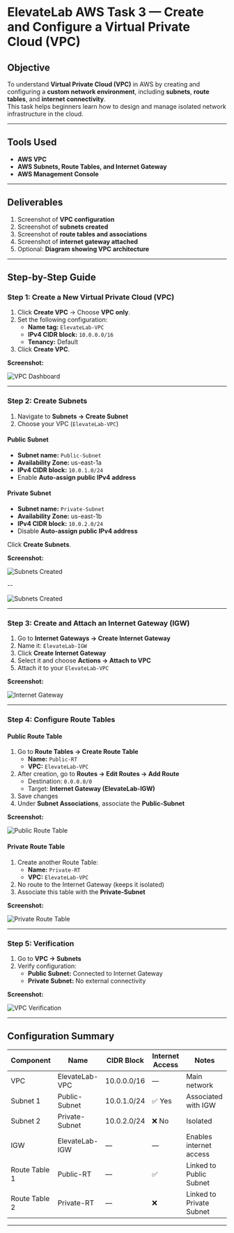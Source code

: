 # ElevateLab AWS Task 3 — Create and Configure a Virtual Private Cloud (VPC)

## Objective
To understand **Virtual Private Cloud (VPC)** in AWS by creating and configuring a **custom network environment**, including **subnets**, **route tables**, and **internet connectivity**.  
This task helps beginners learn how to design and manage isolated network infrastructure in the cloud.

---

## Tools Used
- **AWS VPC**  
- **AWS Subnets, Route Tables, and Internet Gateway**  
- **AWS Management Console**  

---

## Deliverables
1. Screenshot of **VPC configuration**  
2. Screenshot of **subnets created**  
3. Screenshot of **route tables and associations**  
4. Screenshot of **internet gateway attached**  
5. Optional: **Diagram showing VPC architecture**

---

## Step-by-Step Guide

### Step 1: Create a New Virtual Private Cloud (VPC)
1. Click **Create VPC** → Choose **VPC only**.  
2. Set the following configuration:
   - **Name tag:** `ElevateLab-VPC`  
   - **IPv4 CIDR block:** `10.0.0.0/16`  
   - **Tenancy:** Default  
3. Click **Create VPC**.

**Screenshot:**

![VPC Dashboard](Assets/VPC-Dashboard.png)

---

### Step 2: Create Subnets

1. Navigate to **Subnets → Create Subnet**  
2. Choose your VPC (`ElevateLab-VPC`)  

#### Public Subnet
* **Subnet name:** `Public-Subnet`  
* **Availability Zone:** us-east-1a  
* **IPv4 CIDR block:** `10.0.1.0/24`  
* Enable **Auto-assign public IPv4 address**  

#### Private Subnet
* **Subnet name:** `Private-Subnet`  
* **Availability Zone:** us-east-1b  
* **IPv4 CIDR block:** `10.0.2.0/24`  
* Disable **Auto-assign public IPv4 address**  

Click **Create Subnets**.

**Screenshot:** 

![Subnets Created](Assets/SubnetsPublic.png)

--

![Subnets Created](Assets/SubnetsPvt.png)

---

### Step 3: Create and Attach an Internet Gateway (IGW)
1. Go to **Internet Gateways → Create Internet Gateway**  
2. Name it: `ElevateLab-IGW`  
3. Click **Create Internet Gateway**  
4. Select it and choose **Actions → Attach to VPC**  
5. Attach it to your `ElevateLab-VPC`

**Screenshot:**  

![Internet Gateway](Assets/Internet-Gateway.png)

---

### Step 4: Configure Route Tables

#### Public Route Table
1. Go to **Route Tables → Create Route Table**  
   - **Name:** `Public-RT`  
   - **VPC:** `ElevateLab-VPC`  
2. After creation, go to **Routes → Edit Routes → Add Route**  
   - Destination: `0.0.0.0/0`  
   - Target: **Internet Gateway (ElevateLab-IGW)**  
3. Save changes  
4. Under **Subnet Associations**, associate the **Public-Subnet**  

**Screenshot:**

![Public Route Table](Assets/Public-Route-Table.png)

#### Private Route Table
1. Create another Route Table:  
   - **Name:** `Private-RT`  
   - **VPC:** `ElevateLab-VPC`  
2. No route to the Internet Gateway (keeps it isolated)  
3. Associate this table with the **Private-Subnet**  

**Screenshot:**  

![Private Route Table](Assets/Private-Route-Table.png)

---

### Step 5: Verification
1. Go to **VPC → Subnets**  
2. Verify configuration:  
   * **Public Subnet:** Connected to Internet Gateway  
   * **Private Subnet:** No external connectivity  

**Screenshot:**  

![VPC Verification](Assets/VPC-Created.png)

---

## Configuration Summary

| Component     | Name           | CIDR Block  | Internet Access | Notes                    |
| ------------- | -------------- | ----------- | --------------- | ------------------------ |
| VPC           | ElevateLab-VPC | 10.0.0.0/16 | —               | Main network             |
| Subnet 1      | Public-Subnet  | 10.0.1.0/24 | ✅ Yes           | Associated with IGW      |
| Subnet 2      | Private-Subnet | 10.0.2.0/24 | ❌ No            | Isolated                 |
| IGW           | ElevateLab-IGW | —           | —               | Enables internet access  |
| Route Table 1 | Public-RT      | —           | ✅               | Linked to Public Subnet  |
| Route Table 2 | Private-RT     | —           | ❌               | Linked to Private Subnet |

---
